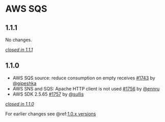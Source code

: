 # AWS SQS

## 1.1.1

No changes.

[*closed in 1.1.1*](https://github.com/akka/alpakka/issues?q=is%3Aclosed+milestone%3A1.1.1+label%3Ap%3Aaws-sqs)


## 1.1.0

- AWS SQS source: reduce consumption on empty receives [#1743](https://github.com/akka/alpakka/issues/1743) by [@gipeshka](https://github.com/gipeshka)
- AWS SNS and SQS: Apache HTTP client is not used [#1756](https://github.com/akka/alpakka/issues/1756) by [@ennru](https://github.com/ennru)
- AWS SDK 2.5.65 [#1757](https://github.com/akka/alpakka/issues/1757) by [@sullis](https://github.com/sullis)

[*closed in 1.1.0*](https://github.com/akka/alpakka/issues?q=is%3Aclosed+milestone%3A1.1.0+label%3Ap%3Aaws-sqs)

For earlier changes see @ref:[1.0.x versions](../1.0.x/sqs.md)
